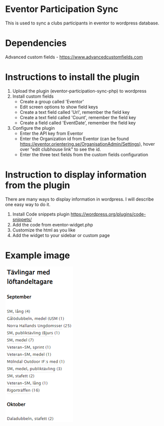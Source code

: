 # Eventor Participation Sync

This is used to sync a clubs participants in eventor to wordpress database.

# Dependencies
Advanced custom fields - https://www.advancedcustomfields.com

# Instructions to install the plugin
1. Upload the plugin (eventor-participation-sync-php) to wordpress
2. Install custom fields
   - Create a group called 'Eventor'
   - Edit screen options to show field keys
   - Create a text field called 'Url', remember the field key
   - Create a text field called 'Count', remember the field key
   - Create a field called 'EventDate', remember the field key
3. Configure the plugin
   - Enter the API key from Eventor
   - Enter the Organization id from Eventor (can be found https://eventor.orientering.se/OrganisationAdmin/Settings), hover over "edit clubhouse link" to see the id.
   - Enter the three text fields from the custom fields configuration

# Instruction to display information from the plugin
There are many ways to display information in wordpress. I will describe one easy way to do it.

1. Install Code snippets plugin https://wordpress.org/plugins/code-snippets/
2. Add the code from eventor-widget.php
3. Customize the html as you like
3. Add the widget to your sidebar or custom page


# Example image

![Example image](https://github.com/patcor/eventor-participation-sync/blob/main/example.png?raw=true)



